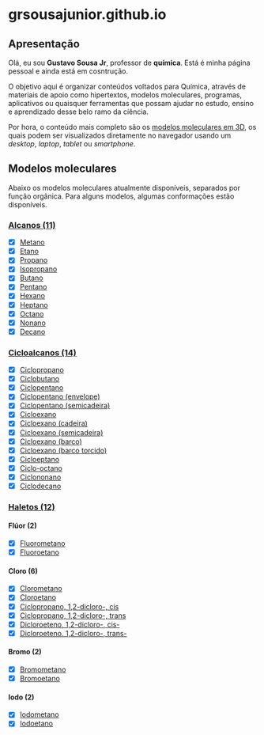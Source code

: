 # grsousajunior.github.io

## Apresentação

Olá, eu sou **Gustavo Sousa Jr**, professor de **química**. Está é minha página pessoal e ainda está em cosntrução.

O objetivo aqui é organizar conteúdos voltados para Química,
através de materiais de apoio como hipertextos, modelos moleculares,
programas, aplicativos ou quaisquer ferramentas que possam ajudar no estudo,
ensino e aprendizado desse belo ramo da ciência.

Por hora, o conteúdo mais completo são os [modelos moleculares em 3D](https://grsousajunior.github.io/modelos), os quais podem ser visualizados diretamente no navegador usando um *desktop*, *laptop*, *tablet* ou *smartphone*.

## Modelos moleculares

Abaixo os modelos moleculares atualmente disponíveis, separados por função orgânica.
Para alguns modelos, algumas conformações estão disponíveis.

### [Alcanos (11)](hidrocarbonetos/alcanos/)

- [x] [Metano](https://grsousajunior.github.io/metano)
- [x] [Etano](https://grsousajunior.github.io/etano)
- [x] [Propano](https://grsousajunior.github.io/propano)
- [x] [Isopropano](https://grsousajunior.github.io/isopropano)
- [x] [Butano](https://grsousajunior.github.io/butano)
- [x] [Pentano](https://grsousajunior.github.io/pentano)
- [x] [Hexano](https://grsousajunior.github.io/hexano)
- [x] [Heptano](https://grsousajunior.github.io/heptano)
- [x] [Octano](https://grsousajunior.github.io/octano)
- [x] [Nonano](https://grsousajunior.github.io/nonano)
- [x] [Decano](https://grsousajunior.github.io/decano)

### [Cicloalcanos (14)](hidrocarbonetos/cicloalcanos/)

- [x] [Ciclopropano](https://grsousajunior.github.io/ciclopropano)
- [x] [Ciclobutano](https://grsousajunior.github.io/ciclobutano)
- [x] [Ciclopentano](https://grsousajunior.github.io/ciclopentano)
- [x] [Ciclopentano (envelope)](https://grsousajunior.github.io/ciclopentano-envelope)
- [x] [Ciclopentano (semicadeira)](https://grsousajunior.github.io/ciclopentano-semicadeira)
- [x] [Cicloexano](https://grsousajunior.github.io/cicloexano)
- [x] [Cicloexano (cadeira)](https://grsousajunior.github.io/cicloexano-cadeira)
- [x] [Cicloexano (semicadeira)](https://grsousajunior.github.io/cicloexano-semicadeira)
- [x] [Cicloexano (barco)](https://grsousajunior.github.io/cicloexano-barco)
- [x] [Cicloexano (barco torcido)](https://grsousajunior.github.io/cicloexano-barco-torcido)
- [x] [Cicloeptano](https://grsousajunior.github.io/cicloeptano)
- [x] [Ciclo-octano](https://grsousajunior.github.io/ciclo-octano)
- [x] [Ciclononano](https://grsousajunior.github.io/ciclononano)
- [x] [Ciclodecano](https://grsousajunior.github.io/ciclodecano)

### [Haletos (12)](hidrocarbonetos/haletos/)

#### Flúor (2)

- [x] [Fluorometano](https://grsousajunior.github.io/fluorometano)
- [x] [Fluoroetano](https://grsousajunior.github.io/fluoroetano)

#### Cloro (6)

- [x] [Clorometano](https://grsousajunior.github.io/clorometano)
- [x] [Cloroetano](https://grsousajunior.github.io/cloroetano)
- [x] [Ciclopropano, 1,2-dicloro-, cis](https://grsousajunior.github.io/cis-1-2-diclorociclopropano)
- [x] [Ciclopropano, 1,2-dicloro-, trans](https://grsousajunior.github.io/trans-1-2-diclorociclopropano)
- [x] [Dicloroeteno, 1,2-dicloro-, cis-](http://grsousajunior.github.io/cis-1-2-dicloroeteno)
- [x] [Dicloroeteno, 1,2-dicloro-, trans-](http://grsousajunior.github.io/trans-1-2-dicloroeteno)

#### Bromo (2)

- [x] [Bromometano](https://grsousajunior.github.io/bromometano)
- [x] [Bromoetano](https://grsousajunior.github.io/bromoetano)

#### Iodo (2)

- [x] [Iodometano](https://grsousajunior.github.io/iodometano)
- [x] [Iodoetano](https://grsousajunior.github.io/iodoetano)

[inicio]: https://grsousajunior.github.io
[modelos]: https://grsousajunior.github.io/modelos
